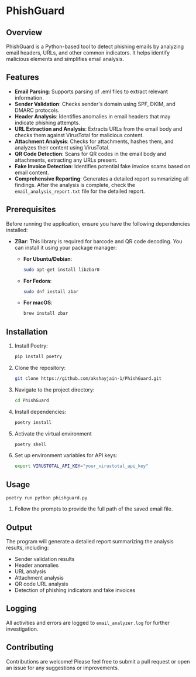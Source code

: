 # PhishGuard

## Overview
PhishGuard is a Python-based tool to detect phishing emails by analyzing email headers, URLs, and other common indicators. It helps identify malicious elements and simplifies email analysis.

## Features
- **Email Parsing**: Supports parsing of .eml files to extract relevant information.
- **Sender Validation**: Checks sender's domain using SPF, DKIM, and DMARC protocols.
- **Header Analysis**: Identifies anomalies in email headers that may indicate phishing attempts.
- **URL Extraction and Analysis**: Extracts URLs from the email body and checks them against VirusTotal for malicious content.
- **Attachment Analysis**: Checks for attachments, hashes them, and analyzes their content using VirusTotal.
- **QR Code Detection**: Scans for QR codes in the email body and attachments, extracting any URLs present.
- **Fake Invoice Detection**: Identifies potential fake invoice scams based on email content.
- **Comprehensive Reporting**: Generates a detailed report summarizing all findings. After the analysis is complete, check the `email_analysis_report.txt` file for the detailed report.

## Prerequisites

Before running the application, ensure you have the following dependencies installed:

- **ZBar**: This library is required for barcode and QR code decoding. You can install it using your package manager:

  - **For Ubuntu/Debian**:
    ```bash
    sudo apt-get install libzbar0
    ```

  - **For Fedora**:
    ```bash
    sudo dnf install zbar
    ```

  - **For macOS**:
    ```bash
    brew install zbar
    ```

## Installation
1. Install Poetry: 
    ```bash 
    pip install poetry
2. Clone the repository:
   ```bash
   git clone https://github.com/akshayjain-1/PhishGuard.git
3. Navigate to the project directory:
    ```bash
    cd PhishGuard
4. Install dependencies:
    ```bash
    poetry install
5. Activate the virtual environment
    ```bash
    poetry shell
6. Set up environment variables for API keys:
    ```bash
    export VIRUSTOTAL_API_KEY="your_virustotal_api_key"

## Usage
```poetry run python phishguard.py ```
1. Follow the prompts to provide the full path of the saved email file.

## Output

The program will generate a detailed report summarizing the analysis results, including:
- Sender validation results
- Header anomalies
- URL analysis
- Attachment analysis
- QR code URL analysis
- Detection of phishing indicators and fake invoices

## Logging
All activities and errors are logged to `email_analyzer.log` for further investigation.

## Contributing
Contributions are welcome! Please feel free to submit a pull request or open an issue for any suggestions or improvements.
